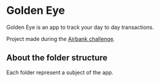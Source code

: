 # Golden Eye

Golden Eye is an app to track your day to day transactions.

Project made during the [Airbank challenge](https://github.com/joinairbank/challenges/tree/main/dev-fullstack).

## About the folder structure

Each folder represent a subject of the app.
